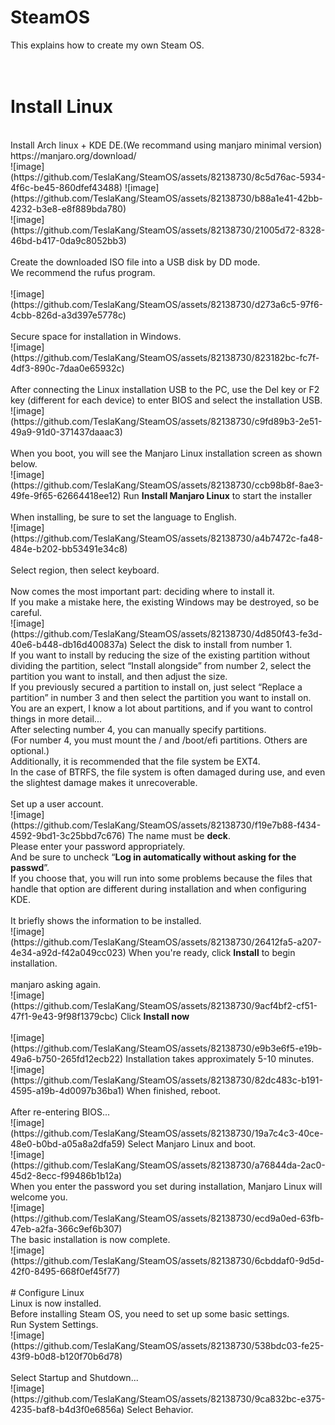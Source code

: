 # SteamOS
This explains how to create my own Steam OS.<br>
<br>
<br>
# Install Linux
<br>
Install Arch linux + KDE DE.(We recommand using manjaro minimal version)<br>
https://manjaro.org/download/<br>
![image](https://github.com/TeslaKang/SteamOS/assets/82138730/8c5d76ac-5934-4f6c-be45-860dfef43488)
![image](https://github.com/TeslaKang/SteamOS/assets/82138730/b88a1e41-42bb-4232-b3e8-e8f889bda780)<br>
![image](https://github.com/TeslaKang/SteamOS/assets/82138730/21005d72-8328-46bd-b417-0da9c8052bb3)<br>
<br>
Create the downloaded ISO file into a USB disk by DD mode.<br>
We recommend the rufus program.<br>
<br>
![image](https://github.com/TeslaKang/SteamOS/assets/82138730/d273a6c5-97f6-4cbb-826d-a3d397e5778c)<br>
<br>
Secure space for installation in Windows.<br>
![image](https://github.com/TeslaKang/SteamOS/assets/82138730/823182bc-fc7f-4df3-890c-7daa0e65932c)<br>
<br>
After connecting the Linux installation USB to the PC, use the Del key or F2 key (different for each device) to enter BIOS and select the installation USB.<br>
![image](https://github.com/TeslaKang/SteamOS/assets/82138730/c9fd89b3-2e51-49a9-91d0-371437daaac3)<br>
<br>
When you boot, you will see the Manjaro Linux installation screen as shown below.<br>
![image](https://github.com/TeslaKang/SteamOS/assets/82138730/ccb98b8f-8ae3-49fe-9f65-62664418ee12)
Run <b>Install Manjaro Linux</b> to start the installer<br>
<br>
When installing, be sure to set the language to English.<br>
![image](https://github.com/TeslaKang/SteamOS/assets/82138730/a4b7472c-fa48-484e-b202-bb53491e34c8)<br>
<br>
Select region, then select keyboard.<br>
<br>
Now comes the most important part: deciding where to install it.<br>
If you make a mistake here, the existing Windows may be destroyed, so be careful.<br>
![image](https://github.com/TeslaKang/SteamOS/assets/82138730/4d850f43-fe3d-40e6-b448-db16d400837a)
Select the disk to install from number 1.<br>
If you want to install by reducing the size of the existing partition without dividing the partition, select “Install alongside” from number 2, select the partition you want to install, and then adjust the size.<br>
If you previously secured a partition to install on, just select “Replace a partition” in number 3 and then select the partition you want to install on.<br>
You are an expert, I know a lot about partitions, and if you want to control things in more detail...<br>
After selecting number 4, you can manually specify partitions.<br>
(For number 4, you must mount the / and /boot/efi partitions. Others are optional.)<br>
Additionally, it is recommended that the file system be EXT4.<br>
In the case of BTRFS, the file system is often damaged during use, and even the slightest damage makes it unrecoverable.<br>
<br>
Set up a user account.<br>
![image](https://github.com/TeslaKang/SteamOS/assets/82138730/f19e7b88-f434-4592-9bd1-3c25bbd7c676)
The name must be <b>deck</b>.<br>
Please enter your password appropriately.<br>
And be sure to uncheck “<b>Log in automatically without asking for the passwd</b>”.<br>
If you choose that, you will run into some problems because the files that handle that option are different during installation and when configuring KDE.<br>
<br>
It briefly shows the information to be installed.<br>
![image](https://github.com/TeslaKang/SteamOS/assets/82138730/26412fa5-a207-4e34-a92d-f42a049cc023)
When you're ready, click <b>Install</b> to begin installation.<br>
<br>
manjaro asking again.<br>
![image](https://github.com/TeslaKang/SteamOS/assets/82138730/9acf4bf2-cf51-47f1-9e43-9f98f1379cbc)
Click <b>Install now</b><br>
<br>
![image](https://github.com/TeslaKang/SteamOS/assets/82138730/e9b3e6f5-e19b-49a6-b750-265fd12ecb22)
Installation takes approximately 5-10 minutes.<br>
![image](https://github.com/TeslaKang/SteamOS/assets/82138730/82dc483c-b191-4595-a19b-4d0097b36ba1)
When finished, reboot.<br>
<br>
After re-entering BIOS...<br>
![image](https://github.com/TeslaKang/SteamOS/assets/82138730/19a7c4c3-40ce-48e0-b0bd-a05a8a2dfa59)
Select Manjaro Linux and boot.<br>
![image](https://github.com/TeslaKang/SteamOS/assets/82138730/a76844da-2ac0-45d2-8ecc-f99486b1b12a)
<br>
When you enter the password you set during installation, Manjaro Linux will welcome you.<br>
![image](https://github.com/TeslaKang/SteamOS/assets/82138730/ecd9a0ed-63fb-47eb-a2fa-366c9ef6b307)
<br>
The basic installation is now complete.<br>
![image](https://github.com/TeslaKang/SteamOS/assets/82138730/6cbddaf0-9d5d-42f0-8495-668f0ef45f77)
<br>
<br>
# Configure Linux
<br>
Linux is now installed.<br>
Before installing Steam OS, you need to set up some basic settings.<br>
Run System Settings.<br>
![image](https://github.com/TeslaKang/SteamOS/assets/82138730/538bdc03-fe25-43f9-b0d8-b120f70b6d78)<br>
<br>
Select Startup and Shutdown...<br>
![image](https://github.com/TeslaKang/SteamOS/assets/82138730/9ca832bc-e375-4235-baf8-b4d3f0e6856a)
Select Behavior.<br>
<br>




